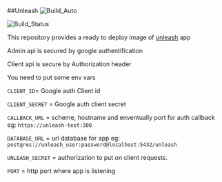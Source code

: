 ##Unleash
![Build_Auto](https://img.shields.io/docker/cloud/automated/puckfr/unleash)

![Build_Status](https://img.shields.io/docker/cloud/build/puckfr/unleash)

This repository provides a ready to deploy image of [unleash](https://unleash.github.io/) app

Admin api is secured by google authentification

Client api is secure by Authorization header

You need to put some env vars

`CLIENT_ID`= Google auth Client id

`CLIENT_SECRET` = Google auth client secret

`CALLBACK_URL` = scheme, hostname and enventually port for auth callback eg: `https://unleash-test:300`

`DATABASE_URL` = url database for app eg: `postgres://unleash_user:password@localhost:5432/unleash`

`UNLEASH_SECRET` = authorization to put on client requests.

`PORT` = http port where app is listening
